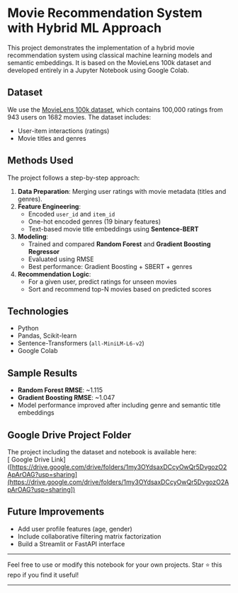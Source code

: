 # Movie Recommendation System with Hybrid ML Approach

This project demonstrates the implementation of a hybrid movie recommendation system using classical machine learning models and semantic embeddings. It is based on the MovieLens 100k dataset and developed entirely in a Jupyter Notebook using Google Colab.

## Dataset
We use the [MovieLens 100k dataset](https://grouplens.org/datasets/movielens/100k/), which contains 100,000 ratings from 943 users on 1682 movies. The dataset includes:
- User-item interactions (ratings)
- Movie titles and genres

## Methods Used
The project follows a step-by-step approach:
1. **Data Preparation**: Merging user ratings with movie metadata (titles and genres).
2. **Feature Engineering**:
   - Encoded `user_id` and `item_id`
   - One-hot encoded genres (19 binary features)
   - Text-based movie title embeddings using **Sentence-BERT**
3. **Modeling**:
   - Trained and compared **Random Forest** and **Gradient Boosting Regressor**
   - Evaluated using RMSE
   - Best performance: Gradient Boosting + SBERT + genres
4. **Recommendation Logic**:
   - For a given user, predict ratings for unseen movies
   - Sort and recommend top-N movies based on predicted scores

## Technologies
- Python
- Pandas, Scikit-learn
- Sentence-Transformers (`all-MiniLM-L6-v2`)
- Google Colab

## Sample Results
- **Random Forest RMSE**: ~1.115
- **Gradient Boosting RMSE**: ~1.047
- Model performance improved after including genre and semantic title embeddings


## Google Drive Project Folder
The project including the dataset and notebook is available here:  
[ Google Drive Link]([https://drive.google.com/drive/folders/1my3OYdsaxDCcyOwQr5DvgozO2ApArOAG?usp=sharing](https://drive.google.com/drive/folders/1my3OYdsaxDCcyOwQr5DvgozO2ApArOAG?usp=sharing])

## Future Improvements
- Add user profile features (age, gender)
- Include collaborative filtering matrix factorization
- Build a Streamlit or FastAPI interface

---

Feel free to use or modify this notebook for your own projects. Star ⭐ this repo if you find it useful!

---

